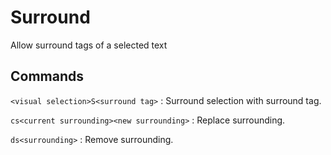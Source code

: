 # Surround

Allow surround tags of a selected text

## Commands


`<visual selection>S<surround tag>` : Surround selection with surround tag.

`cs<current surrounding><new surrounding>` : Replace surrounding.

`ds<surrounding>` : Remove surrounding.


